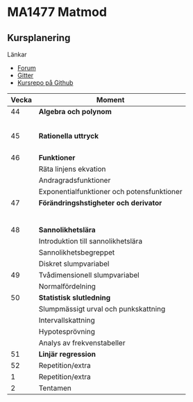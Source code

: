 # MA1477 Matmod

## Kursplanering

Länkar


    
* [Forum](https://dbwebb.se/forum/viewforum.php?f=72)
* [Gitter](https://gitter.im/dbwebb-se/matmod)
* [Kursrepo på Github](https://github.com/dbwebb-se/matmod)

|Vecka| Moment
|---|---|
|44|**Algebra och polynom**|
    ||Polynom och räkneregler|
    ||Potenser|
    ||Kvadratrötter och absolutbelopp|
    ||Ekvationer|
    ||Polynom i faktorform|
|45|**Rationella uttryck**|
    ||Vad menas med ett rationellt uttryck?|
    ||Förlängning och förkortning|
    ||Addition och subtraktion|
    ||Multiplikation och division|
|46|**Funktioner**|
||Räta linjens ekvation|
||Andragradsfunktioner|
||Exponentialfunktioner och potensfunktioner|
|47|**Förändringshstigheter och derivator**|
    || Ändringskvoter och begreppet derivata
    || Gränsvärde och derivatans definition
    || Deriveringsregler I
    || Deriveringsregler II
    || Vad säger förstaderivatan om grafen?
    || Derivator och tillämpningar
|48|**Sannolikhetslära**|
||Introduktion till sannolikhetslära |
||Sannolikhetsbegreppet |
||Diskret slumpvariabel|
|49| Tvådimensionell slumpvariabel |
|| Normalfördelning |
|50|**Statistisk slutledning**|
||Slumpmässigt urval och punkskattning|
||Intervallskattning|
||Hypotesprövning|
||Analys av frekvenstabeller|
|51|**Linjär regression**|
|52|Repetition/extra|
|1|Repetition/extra|
|2|Tentamen|


